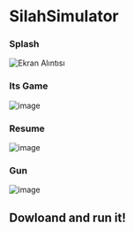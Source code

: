 # SilahSimulator

### Splash

![Ekran Alıntısı](https://user-images.githubusercontent.com/54606857/138182360-b898bd72-3421-4d68-b431-c542c2e9ae97.PNG)

### Its Game

![image](https://user-images.githubusercontent.com/54606857/138182466-e38fc101-9127-4cc6-8ae5-a26d7f85e826.png)



### Resume

![image](https://user-images.githubusercontent.com/54606857/138182522-2e4dd263-16c5-42a8-a468-f9b5ca0268f4.png)

### Gun

![image](https://user-images.githubusercontent.com/54606857/138182587-a55b3ec6-2699-49ff-b2e7-8510f511b4e3.png)


## Dowloand and run it!
